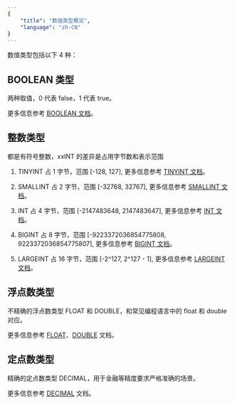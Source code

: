 ```yaml
---
{
    "title": "数值类型概览",
    "language": "zh-CN"
}
---
```


<!--
Licensed to the Apache Software Foundation (ASF) under one
or more contributor license agreements.  See the NOTICE file
distributed with this work for additional information
regarding copyright ownership.  The ASF licenses this file
to you under the Apache License, Version 2.0 (the
"License"); you may not use this file except in compliance
with the License.  You may obtain a copy of the License at

  http://www.apache.org/licenses/LICENSE-2.0

Unless required by applicable law or agreed to in writing,
software distributed under the License is distributed on an
"AS IS" BASIS, WITHOUT WARRANTIES OR CONDITIONS OF ANY
KIND, either express or implied.  See the License for the
specific language governing permissions and limitations
under the License.
-->


数值类型包括以下 4 种：

## BOOLEAN 类型

两种取值，0 代表 false，1 代表 true。

更多信息参考 [BOOLEAN 文档](../numeric/BOOLEAN.md)。

## 整数类型

都是有符号整数，xxINT 的差异是占用字节数和表示范围

1. TINYINT 占 1 字节，范围 [-128, 127], 更多信息参考 [TINYINT 文档](../numeric/TINYINT.md)。

2. SMALLINT 占 2 字节，范围 [-32768, 32767], 更多信息参考 [SMALLINT 文档](../numeric/SMALLINT.md)。

3. INT 占 4 字节，范围 [-2147483648, 2147483647], 更多信息参考 [INT 文档](../numeric/INT.md)。

4. BIGINT 占 8 字节，范围 [-9223372036854775808, 9223372036854775807], 更多信息参考 [BIGINT 文档](../numeric/BIGINT.md)。

5. LARGEINT 占 16 字节，范围 [-2^127, 2^127 - 1], 更多信息参考 [LARGEINT 文档](../numeric/LARGEINT.md)。

## 浮点数类型

不精确的浮点数类型 FLOAT 和 DOUBLE，和常见编程语言中的 float 和 double 对应。

更多信息参考 [FLOAT](../numeric/FLOAT.md)、[DOUBLE](../numeric/DOUBLE.md) 文档。

## 定点数类型

精确的定点数类型 DECIMAL，用于金融等精度要求严格准确的场景。

更多信息参考 [DECIMAL](../numeric/DECIMAL.md) 文档。